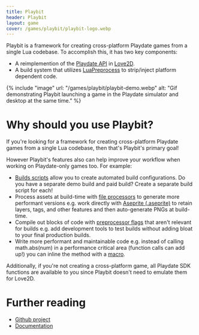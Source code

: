 ```yaml
---
title: Playbit
header: Playbit
layout: game
cover: /games/playbit/playbit-logo.webp
---
```

Playbit is a framework for creating cross-platform Playdate games from a single Lua codebase. To accomplish this, it has two key components:

- A reimplemention of the [Playdate API](https://sdk.play.date/Inside%20Playdate.html) in [Love2D](https://love2d.org/).
- A build system that utilizes [LuaPreprocess](https://github.com/ReFreezed/LuaPreprocess/) to strip/inject platform dependent code.

{% include "image" url: "/games/playbit/playbit-demo.webp" alt: "Gif demonstrating Playbit launching a game in the Playdate simulator and desktop at the same time." %}

# Why should you use Playbit?
If you're looking for a framework for creating cross-platform Playdate games from a single Lua codebase, then that's Playbit's primary goal!

However Playbit's features also can help improve your workflow when working on Playdate-only games too. For example:

- [Builds scripts](https://github.com/GamesRightMeow/playbit/blob/main/docs/build-scripts.md) allow you to create automated build configurations. Do you have a separate demo build and paid build? Create a separate build script for each!
- Process assets at build-time with [file processors](https://github.com/GamesRightMeow/playbit/blob/main/docs/file-processors.md) to generate more performant versions e.g. work directly with [Aseprite (.aseprite)](https://www.aseprite.org/) to retain layers, tags, and other features and then auto-generate PNGs at build-time.
- Compile out blocks of code with [preprocessor flags](https://github.com/GamesRightMeow/playbit/blob/main/docs/core-concepts.md#preprocessor-flags) that aren't relevant for builds e.g. add development tools to test builds without adding bloat to your final production builds.
- Write more performant and maintainable code e.g. instead of calling math.abs(num) in a performance critical area (function calls can add up!) you can inline the method with a [macro](https://github.com/GamesRightMeow/playbit/blob/main/docs/core-concepts.md#macros).

Additionally, if you're not creating a cross-platform game, all Playdate SDK functions are available to you since Playbit doesn't need to emulate them for Love2D.

# Further reading
- [Github project](https://github.com/GamesRightMeow/playbit)
- [Documentation](https://github.com/GamesRightMeow/playbit/tree/main/docs)